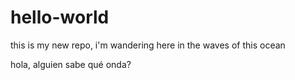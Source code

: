 # hello-world
this is my new repo, i'm wandering here in the waves of this ocean

hola, alguien sabe qué onda?
